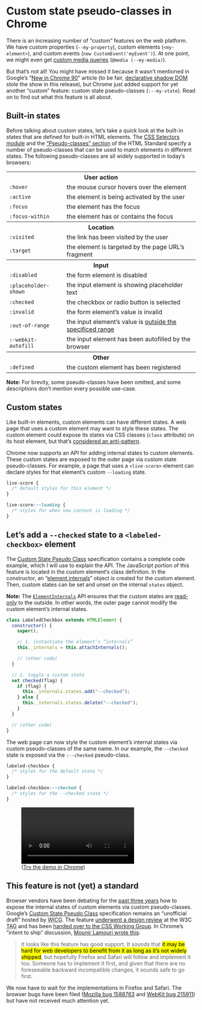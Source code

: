 # Custom state pseudo-classes in Chrome

There is an increasing number of “custom” features on the web platform. We have custom properties (`--my-property`), custom elements (`<my-element>`), and custom events (`new CustomEvent('myEvent')`). At one point, we might even get [custom media queries](https://css-tricks.com/platform-news-defaulting-to-logical-css-fugu-apis-custom-media-queries-and-wordpress-vs-italics/#still-no-progress-on-css-custom-media-queries) (`@media (--my-media)`).

But that’s not all! You might have missed it because it wasn’t mentioned in Google’s “[New in Chrome 90](https://developer.chrome.com/blog/new-in-chrome-90/)” article (to be fair, [declarative shadow DOM](https://css-tricks.com/platform-news-using-focus-visible-bbcs-new-typeface-declarative-shadow-doms-a11y-and-placeholders/#declarative-shadow-dom-could-help-popularize-style-encapsulation) stole the show in this release), but Chrome just added support for yet another “custom” feature: custom state pseudo-classes (`:--my-state`). Read on to find out what this feature is all about.

## Built-in states

Before talking about custom states, let’s take a quick look at the built-in states that are defined for built-in HTML elements. The [CSS Selectors module](https://drafts.csswg.org/selectors/) and the [“Pseudo-classes” section](https://html.spec.whatwg.org/multipage/semantics-other.html#pseudo-classes) of the HTML Standard specify a number of pseudo-classes that can be used to match elements in different states. The following pseudo-classes are all widely supported in today’s browsers:

<table>
    <tr>
        <th colspan=2><strong>User action</strong></th>
    </tr>
    <tr>
        <td><code>:hover</code></td>
        <td>the mouse cursor hovers over the element</td>
    </tr>
    <tr>
        <td><code>:active</code></td>
        <td>the element is being activated by the user</td>
    </tr>
    <tr>
        <td><code>:focus</code></td>
        <td>the element has the focus</td>
    </tr>
    <tr>
        <td><code>:focus-within</code></td>
        <td>the element has or contains the focus</td>
    </tr>
    <tr>
        <th colspan=2><strong>Location</strong></th>
    </tr>
    <tr>
        <td><code>:visited</code></td>
        <td>the link has been visited by the user</td>
    </tr>
    <tr>
        <td><code>:target</code></td>
        <td>the element is targeted by the page URL’s fragment</td>
    </tr>
    <tr>
        <th colspan=2><strong>Input</strong></th>
    </tr>
    <tr>
        <td><code>:disabled</code></td>
        <td>the form element is disabled</td>
    </tr>
    <tr>
        <td><code>:placeholder-shown</code></td>
        <td>the input element is showing placeholder text</td>
    </tr>   
    <tr>
        <td><code>:checked</code></td>
        <td>the checkbox or radio button is selected</td>
    </tr>
    <tr>
        <td><code>:invalid</code></td>
        <td>the form element’s value is invalid</td>
    </tr>
    <tr>
        <td><code>:out-of-range</code></td>
        <td>the input element’s value is <a href="https://twitter.com/mgechev/status/1384726124522098688">outside the specificed range</a></td>
    </tr>
    <tr>
        <td><code>:-webkit-autofill</code></td>
        <td>the input element has been autofilled by the browser</td>
    </tr>
    <tr>
        <th colspan=2><strong>Other</strong></th>
    </tr>
    <tr>
        <td><code>:defined</code></td>
        <td>the custom element has been registered</td>
    </tr>
</table>

**Note:** For brevity, some pseudo-classes have been omitted, and some descriptions don’t mention every possible use-case.

## Custom states

Like built-in elements, custom elements can have different states. A web page that uses a custom element may want to style these states. The custom element could expose its states via CSS classes (`class` attribute) on its host element, but that’s [considered an anti-pattern](https://github.com/WICG/webcomponents/issues/738#issuecomment-367499244).

Chrome now supports an API for adding internal states to custom elements. These custom states are exposed to the outer page via custom state pseudo-classes. For example, a page that uses a `<live-score>` element can declare styles for that element’s custom `--loading` state.

```css
live-score {
  /* default styles for this element */
}

live-score:--loading {
  /* styles for when new content is loading */
}
```

## Let’s add a `--checked` state to a `<labeled-checkbox>` element

The [Custom State Pseudo Class](https://wicg.github.io/custom-state-pseudo-class/) specification contains a complete code example, which I will use to explain the API. The JavaScript portion of this feature is located in the custom element‘s class definition. In the constructor, an “[element internals](https://html.spec.whatwg.org/multipage/custom-elements.html#element-internals)” object is created for the custom element. Then, custom states can be set and unset on the internal `states` object.

**Note:** The [`ElementInternals`](https://html.spec.whatwg.org/multipage/custom-elements.html#element-internals) API ensures that the custom states are [read-only](https://github.com/w3ctag/design-reviews/issues/428#issuecomment-566103510) to the outside. In other words, the outer page cannot modify the custom element’s internal states.

```js
class LabeledCheckbox extends HTMLElement {
  constructor() {
    super();

    // 1. instantiate the element’s “internals”
    this._internals = this.attachInternals();

    // (other code)
  }

  // 2. toggle a custom state
  set checked(flag) {
    if (flag) {
      this._internals.states.add("--checked");
    } else {
      this._internals.states.delete("--checked");
    }
  }

  // (other code)
}
```

The web page can now style the custom element’s internal states via custom pseudo-classes of the same name. In our example, the `--checked` state is exposed via the `:--checked` pseudo-class.

```css
labeled-checkbox {
  /* styles for the default state */
}

labeled-checkbox:--checked {
  /* styles for the --checked state */
}
```

<figure>
    <video src="custom-state-pseudo-class.mp4" controls>⚠️  The video could not be rendered</video>
    <figcaption>(<a href="https://codepen.io/simevidas/pen/ZELwEBy">Try the demo in Chrome</a>)</figcaption>
</figure>

## This feature is not (yet) a standard

Browser vendors have been debating for the [past three years](https://github.com/WICG/webcomponents/issues/738) how to expose the internal states of custom elements via custom pseudo-classes. Google’s [Custom State Pseudo Class](https://wicg.github.io/custom-state-pseudo-class/) specification remains an “unofficial draft” hosted by <abbr title="Web Incubator Community Group">WICG</abbr>. The feature [underwent a design review](https://github.com/w3ctag/design-reviews/issues/428) at the W3C <abbr title="Technical Architecture Group">TAG</abbr> and has been [handed over to the CSS Working Group](https://github.com/w3c/csswg-drafts/issues/4805). In Chrome’s ”intent to ship” discussion, [Mounir Lamouri wrote this](https://groups.google.com/a/chromium.org/g/blink-dev/c/dJibhmzE73o/m/VT-NceIhAAAJ):

> It looks like this feature has good support. It sounds that <mark>it may be hard for web developers to benefit from it as long as it’s not widely shipped</mark>, but hopefully Firefox and Safari will follow and implement it too. Someone has to implement it first, and given that there are no foreseeable backward incompatible changes, it sounds safe to go first.

We now have to wait for the implementations in Firefox and Safari. The browser bugs have been filed ([Mozilla bug 1588763](https://bugzilla.mozilla.org/show_bug.cgi?id=1588763) and [WebKit bug 215911](https://bugs.webkit.org/show_bug.cgi?id=215911)) but have not received much attention yet.
